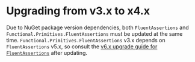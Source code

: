 # Upgrading from v3.x to x4.x

Due to NuGet package version dependencies, both `FluentAssertions` and `Functional.Primitives.FluentAssertions` must be updated at the same time.  `Functional.Primitives.FluentAssertions` v3.x depends on `FluentAssertions` v5.x, so consult the [v6.x upgrade guide for `FluentAssertions`](https://fluentassertions.com/upgradingtov6) after updating.
